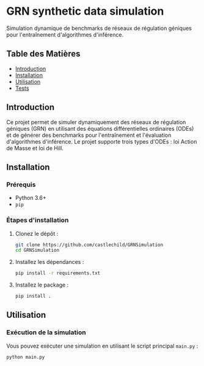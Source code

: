 # GRN synthetic data simulation

Simulation dynamique de benchmarks de réseaux de régulation géniques pour l'entraînement d'algorithmes d'inférence.

## Table des Matières

- [Introduction](#introduction)
- [Installation](#installation)
- [Utilisation](#utilisation)
- [Tests](#tests)

## Introduction

Ce projet permet de simuler dynamiquement des réseaux de régulation géniques (GRN) en utilisant des équations différentielles ordinaires (ODEs) et de générer des benchmarks pour l'entraînement et l'évaluation d'algorithmes d'inférence. Le projet supporte trois types d'ODEs : loi Action de Masse et loi de Hill.


## Installation

### Prérequis

- Python 3.6+
- `pip`

### Étapes d'installation

1. Clonez le dépôt :
    ```sh
    git clone https://github.com/castlechild/GRNSimulation
    cd GRNSimulation
    ```

2. Installez les dépendances :
    ```sh
    pip install -r requirements.txt
    ```

3. Installez le package :
    ```sh
    pip install .
    ```

## Utilisation

### Exécution de la simulation

Vous pouvez exécuter une simulation en utilisant le script principal `main.py` :

```sh
python main.py
```